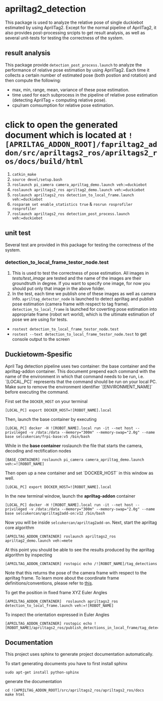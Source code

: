 # apriltag2_detection
This package is used to analyze the relative pose of single duckiebot estimated by using AprilTag2. Except for the normal pipeline of AprilTag2, it also provides post-processing srcipts to get result analysis, as well as several unit-tests for testing the correctness of the system.

## result analysis
This package provide `detection_post_process.launch` to analyze the performance of relative pose estimation by using AprilTag2. Each time it collects a certain number of estimated pose (both postion and rotation) and then compute the following:
* max, min, range, mean, variance of these pose estimation.
* time used for each subprocess in the pipeline of relative pose estimation (detecting AprilTag + computing relative pose).
* cpu/ram comsumption for relative pose estimation.

click to open the generated document which is located at `![APRILTAG_ADDON_ROOT]/fapriltag2_addon/src/apriltags2_ros/apriltags2_ros/docs/build/html`
=======
1. `catkin_make`
2. `source devel/setup.bash`
3. `roslaunch pi_camera camera_apriltag_demo.launch veh:=duckiebot`
4. `roslaunch apriltags2_ros apriltag2_demo.launch veh:=duckiebot`
5. `roslaunch apriltags2_ros detection_to_local_frame.launch veh:=duckiebot`
6. `rosparam set enable_statistics true` & `rosrun rosprofiler rosprofiler`
7. `roslaunch apriltags2_ros detection_post_process.launch veh:=duckiebot`

## unit test
Several test are provided in this package for testing the correctness of the system.

### detection_to_local_frame_testor_node.test
1. This is used to test the correctness of pose estimation. All images in _tests/test_image_ are tested and the name of the images are their groundtruth in degree. If you want to specify one image, for now you should put only that image in the above folder.
2. In the test, each time we publish one of these images as well as camera info. `apriltag_detector_node` is launched to detect apriltag and publish pose estimation (camera frame with respect to tag frame).  `detection_to_local_frame` is launched for coverting pose estimation into appropriate frame (robot wrt world), which is the ultimate estimation of pose we are using for tests.
* `rostest detection_to_local_frame_testor_node.test`
* `rostest --text detection_to_local_frame_testor_node.test` to get console output to the screen

## Duckietowm-Spesific

April Tag detection pipeline uses two container: the base container and the apriltag-addon container. This documemt prepend each command with the name of the environment in which that command needs to be run, i.e. ´[LOCAL_PC]´ represents that the command should be run on your local PC. Make sure to remove the environment identifier ´[ENVIRONMENT_NAME]´ before executing the command.

First set the `DOCKER_HOST` on your terminal

```shell
[LOCAL_PC] export DOCKER_HOST=![ROBOT_NAME].local
```

Then, launch the base container by executing

```shell
[LOCAL_PC] docker -H ![ROBOT_NAME].local run -it --net host --privileged -v /data:/data --memory="300m" --memory-swap="2.0g" --name base selcukercan/frpi-base:v5 /bin/bash
```

While in the __base container__ roslaunch the file that starts the camera, decoding and rectification nodes

```shell
[BASE_CONTAINER] roslaunch pi_camera camera_apriltag_demo.launch veh:=![ROBOT_NAME]
```

Then open up a new container and set ´DOCKER_HOST´ in this window as well.
```shell
[LOCAL_PC] export DOCKER_HOST=![ROBOT_NAME].local
```

In the new terminal window, launch the __apriltag-addon__ container

```shell
[LOCAL_PC] docker -H ![ROBOT_NAME].local run -it --net host --privileged -v /data:/data --memory="300m" --memory-swap="2.0g" --name base selcukercan/apriltag2add-on:v12 /bin/bash
```

Now you will be inside `selcukercan/apriltag2add-on`. Next, start the apriltag core algorithm

```shell
[APRILTAG_ADDON_CONTAINER] roslaunch apriltags2_ros apriltag2_demo.launch veh:=mete
```

At this point you should be able to see the results produced by the apriltag algorithm by inspecting

```shell
[APRILTAG_ADDON_CONTAINER] rostopic echo /![ROBOT_NAME]/tag_detections
```

Note that this returns the pose of the camera frame with respect to the apriltag frame. To learn more about the coordinate frame definitions/conventions, please refer to [this](https://github.com/selcukercan/apriltag2_detection/blob/master/src/apriltags2_ros/apriltags2_ros/include/apriltags2_ros_post_process/rotation_utils.py).  

To get the position in fixed frame XYZ Euler Angles

```shell
[APRILTAG_ADDON_CONTAINER]  roslaunch apriltags2_ros detection_to_local_frame.launch veh:=![ROBOT_NAME]
```

To inspect the orientation expressed in Euler Angles

```shell
[APRILTAG_ADDON_CONTAINER] rostopic echo ![ROBOT_NAME]/apriltags2_ros/publish_detections_in_local_frame/tag_detections_local_frame
```

## Documentation

This project uses sphinx to generate project documentation automatically.

To start generating documents you have to first install sphinx

```shell
sudo apt-get install python-sphinx
```
generate the documentation

```shell
cd ![APRILTAG_ADDON_ROOT]/src/apriltags2_ros/apriltags2_ros/docs
make html
```
